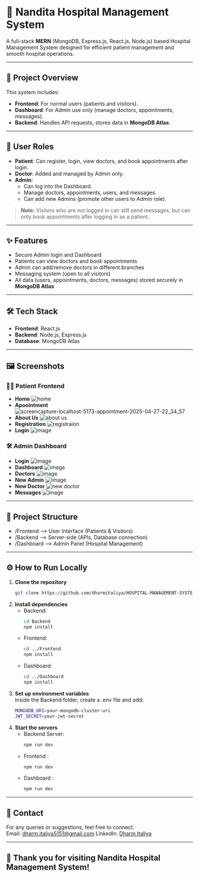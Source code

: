 # 🏥 Nandita Hospital Management System

A full-stack **MERN** (MongoDB, Express.js, React.js, Node.js) based Hospital Management System designed for efficient patient management and smooth hospital operations.

---

## 🚀 Project Overview

This system includes:
- **Frontend**: For normal users (patients and visitors).
- **Dashboard**: For Admin use only (manage doctors, appointments, messages).
- **Backend**: Handles API requests, stores data in **MongoDB Atlas**.

---

## 👥 User Roles

- **Patient**: Can register, login, view doctors, and book appointments after login.
- **Doctor**: Added and managed by Admin only.
- **Admin**: 
  - Can log into the Dashboard.
  - Manage doctors, appointments, users, and messages.
  - Can add new Admins (promote other users to Admin role).

> **Note:** Visitors who are not logged in can still send messages, but can only book appointments after logging in as a patient.

---

## ✨ Features

- Secure Admin login and Dashboard
- Patients can view doctors and book appointments
- Admin can add/remove doctors in different branches
- Messaging system (open to all visitors)
- All data (users, appointments, doctors, messages) stored securely in **MongoDB Atlas**

---

## 🛠️ Tech Stack

- **Frontend**: React.js
- **Backend**: Node.js, Express.js
- **Database**: MongoDB Atlas

---

## 🖼️ Screenshots

### 🧑‍⚕️ Patient Frontend
- **Home**
![home](https://github.com/user-attachments/assets/85e78083-088a-4345-978b-a04525c5ad21)
- **Apoointment**
![screencapture-localhost-5173-appointment-2025-04-27-22_34_57](https://github.com/user-attachments/assets/41bd8ba6-48d2-4e5d-941c-a549eaac103e)
- **About Us**
![about us](https://github.com/user-attachments/assets/7ffd9a11-05dc-406b-a8f8-244baf6e3386)
- **Registration**
![registraion](https://github.com/user-attachments/assets/4749bcad-5f2a-4405-bd45-d1a4d38942f3)
- **Login**
![image](https://github.com/user-attachments/assets/511bec52-2f29-49a8-9e95-7e503972d546)

### 🛠️ Admin Dashboard
- **Login**
![image](https://github.com/user-attachments/assets/cf9fe8ab-ea36-44e3-a018-75c52d51170f)
- **Dashboard**
![image](https://github.com/user-attachments/assets/2fa3cb8f-e248-4ab4-83cc-cece23702434)
- **Doctors**
![image](https://github.com/user-attachments/assets/c2584924-2f26-400c-88b0-594cc38b8905)
- **New Admin**
![image](https://github.com/user-attachments/assets/3900ce94-f31d-4806-9ed4-351c4cd4061e)
- **New Doctor**
![new doctor](https://github.com/user-attachments/assets/631fa4c6-60bd-46d8-9e5f-145c8ead1f83)
- **Messages**
![image](https://github.com/user-attachments/assets/b8526595-ff4f-4c69-80f2-3abfb1945fd2)


---

## 📂 Project Structure

- /Frontend --> User Interface (Patients & Visitors) 
- /Backend --> Server-side (APIs, Database connection) 
- /Dashboard --> Admin Panel (Hospital Management) 

---

## ⚙️ How to Run Locally

1. **Clone the repository**
   ```bash
   git clone https://github.com/dharmitaliya/HOSPITAL-MANAGEMENT-SYSTEM.git
2. **Install dependencies**
   <br>
   - Backend:
      ```bash
      cd Backend
      npm install
   - Frontend:
     ```bash
     cd ../Frontend
     npm install
   - Dashboard:
     ```bash
     cd ../Dashboard
     npm install
3. **Set up environment variables** <br>
Inside the Backend folder, create a .env file and add:
   ```bash
   MONGODB_URI=your-mongodb-cluster-uri
   JWT_SECRET=your-jwt-secret
4. **Start the servers**<br>
   - Backend Server:
      ```bash
      npm run dev
   - Frontend :
     ```bash
     npm run dev
   - Dashboard :
     ```bash
     npm run dev 

---

## 📧 Contact <br>
For any queries or suggestions, feel free to connect. <br>
Email: [dharm.italiya5151@gmail.com](dharm.italiya5151@gmail.com)  LinkedIn: [Dharm Italiya](https://www.linkedin.com/in/dharm-italiya/)

---

## 🙌 Thank you for visiting Nandita Hospital Management System!
